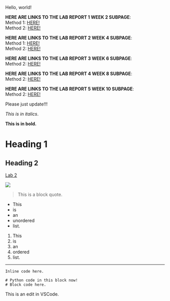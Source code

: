 Hello, world!

**HERE ARE LINKS TO THE LAB REPORT 1 WEEK 2 SUBPAGE**: <br>
Method 1: [HERE!](lab-report-1-week-2.html) <br>
Method 2: [HERE!](https://alckasoc.github.io/cse15l-lab-reports/lab-report-1-week-2.html)

**HERE ARE LINKS TO THE LAB REPORT 2 WEEK 4 SUBPAGE**: <br>
Method 1: [HERE!](lab-report-2-week-4.html) <br>
Method 2: [HERE!](https://alckasoc.github.io/cse15l-lab-reports/lab-report-2-week-4.html)

**HERE ARE LINKS TO THE LAB REPORT 3 WEEK 6 SUBPAGE**: <br>
Method 2: [HERE!](https://alckasoc.github.io/cse15l-lab-reports/lab-report-3-week-6.html)

**HERE ARE LINKS TO THE LAB REPORT 4 WEEK 8 SUBPAGE**: <br>
Method 2: [HERE!](https://alckasoc.github.io/cse15l-lab-reports/lab-report-4-week-8.html)

**HERE ARE LINKS TO THE LAB REPORT 5 WEEK 10 SUBPAGE**: <br>
Method 2: [HERE!](https://alckasoc.github.io/cse15l-lab-reports/lab-report-5-week-10.html)

Please just update!!!

_This is in italics_.

__This is in bold.__

# Heading 1	

## Heading 2

[Lab 2](https://ucsd-cse15l-w22.github.io/week/week2/#week-2-lab-report)

![](https://imgur.com/LFZejXN.jpg)

> This is a block quote.

- This
- is
- an
- unordered
- list.

1. This 
2. is
3. an
4. ordered
5. list.

---

`Inline code here.`

```
# Python code in this block now!
# Block code here.
```

This is an edit in VSCode.